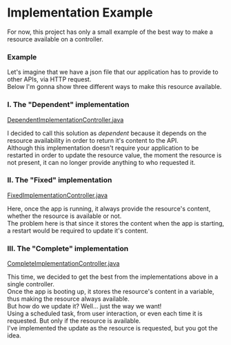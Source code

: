 # Implementation Example

For now, this project has only a small example of the best way to make a resource available on a controller.

### Example

Let's imagine that we have a json file that our application has to provide to other APIs, via HTTP request.  
Below I'm gonna show three different ways to make this resource available.


### I. The "Dependent" implementation

[DependentImplementationController.java](https://github.com/cassiofelippe/implementation-example/blob/master/src/main/java/io/github/cassio/parameter/implementation/controller/DependentImplementationController.java)

I decided to call this solution as *dependent* because it depends on the resource availability in order to return it's content to the API.  
Although this implementation doesn't require your application to be restarted in order to update the resource value, the moment the resource is not present, it can no longer provide anything to who requested it.


### II. The "Fixed" implementation

[FixedImplementationController.java](https://github.com/cassiofelippe/implementation-example/blob/master/src/main/java/io/github/cassio/parameter/implementation/controller/FixedImplementationController.java)

Here, once the app is running, it always provide the resource's content, whether the resource is available or not.  
The problem here is that since it stores the content when the app is starting, a restart would be required to update it's content.


### III. The "Complete" implementation

[CompleteImplementationController.java](https://github.com/cassiofelippe/implementation-example/blob/master/src/main/java/io/github/cassio/parameter/implementation/controller/CompleteImplementationController.java)

This time, we decided to get the best from the implementations above in a single controller.  
Once the app is booting up, it stores the resource's content in a variable, thus making the resource always available.  
But how do we update it? Well... just the way we want!  
Using a scheduled task, from user interaction, or even each time it is requested. But only if the resource is available.  
I've implemented the update as the resource is requested, but you got the idea.





